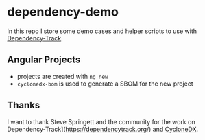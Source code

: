 # dependency-demo

In this repo I store some demo cases and helper scripts to use with [Dependency-Track](https://dependencytrack.org/).

## Angular Projects

* projects are created with `ng new`
* `cyclonedx-bom` is used to generate a SBOM for the new project

## Thanks

I want to thank Steve Springett and the community for the work on Dependency-Track](https://dependencytrack.org/)
and [CycloneDX](https://cyclonedx.org/).


